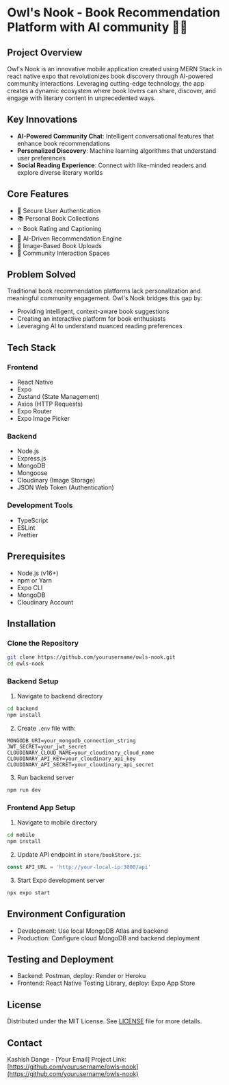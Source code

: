 # Owl's Nook - Book Recommendation Platform with AI community 🦉📱

## Project Overview
Owl's Nook is an innovative mobile application created using MERN Stack in react native expo that revolutionizes book discovery through AI-powered community interactions. Leveraging cutting-edge technology, the app creates a dynamic ecosystem where book lovers can share, discover, and engage with literary content in unprecedented ways.

## Key Innovations
- **AI-Powered Community Chat**: Intelligent conversational features that enhance book recommendations
- **Personalized Discovery**: Machine learning algorithms that understand user preferences
- **Social Reading Experience**: Connect with like-minded readers and explore diverse literary worlds

## Core Features
- 🔐 Secure User Authentication
- 📚 Personal Book Collections
- ⭐ Book Rating and Captioning
- 🤖 AI-Driven Recommendation Engine
- 📸 Image-Based Book Uploads
- 💬 Community Interaction Spaces

## Problem Solved
Traditional book recommendation platforms lack personalization and meaningful community engagement. Owl's Nook bridges this gap by:
- Providing intelligent, context-aware book suggestions
- Creating an interactive platform for book enthusiasts
- Leveraging AI to understand nuanced reading preferences

## Tech Stack

### Frontend
- React Native
- Expo
- Zustand (State Management)
- Axios (HTTP Requests)
- Expo Router
- Expo Image Picker

### Backend
- Node.js
- Express.js
- MongoDB
- Mongoose
- Cloudinary (Image Storage)
- JSON Web Token (Authentication)

### Development Tools
- TypeScript
- ESLint
- Prettier

## Prerequisites
- Node.js (v16+)
- npm or Yarn
- Expo CLI
- MongoDB
- Cloudinary Account

## Installation

### Clone the Repository
```bash
git clone https://github.com/yourusername/owls-nook.git
cd owls-nook
```

### Backend Setup
1. Navigate to backend directory
```bash
cd backend
npm install
```

2. Create `.env` file with:
```
MONGODB_URI=your_mongodb_connection_string
JWT_SECRET=your_jwt_secret
CLOUDINARY_CLOUD_NAME=your_cloudinary_cloud_name
CLOUDINARY_API_KEY=your_cloudinary_api_key
CLOUDINARY_API_SECRET=your_cloudinary_api_secret
```

3. Run backend server
```bash
npm run dev
```

### Frontend App Setup
1. Navigate to mobile directory
```bash
cd mobile
npm install
```

2. Update API endpoint in `store/bookStore.js`:
```javascript
const API_URL = 'http://your-local-ip:3000/api'
```

3. Start Expo development server
```bash
npx expo start
```

## Environment Configuration
- Development: Use local MongoDB Atlas and backend
- Production: Configure cloud MongoDB and backend deployment

## Testing and Deployment
- Backend: Postman, deploy: Render or Heroku
- Frontend: React Native Testing Library, deploy: Expo App Store

## License
Distributed under the MIT License. See [LICENSE](LICENSE) file for more details.

## Contact
Kashish Dange - [Your Email]
Project Link: [https://github.com/yourusername/owls-nook](https://github.com/yourusername/owls-nook)
